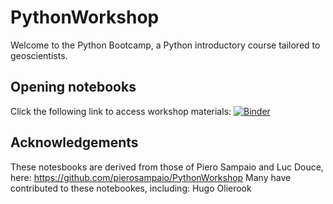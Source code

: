 # PythonWorkshop
Welcome to the Python Bootcamp, a Python introductory course tailored to geoscientists. 

## Opening notebooks
Click the following link to access workshop materials:
[![Binder](https://mybinder.org/badge_logo.svg)](https://mybinder.org/v2/gh/TarynScharf/PythonWorkshop/HEAD)

## Acknowledgements
These notesbooks are derived from those of Piero Sampaio and Luc Douce, here: https://github.com/pierosampaio/PythonWorkshop
Many have contributed to these notebookes, including:
Hugo Olierook
